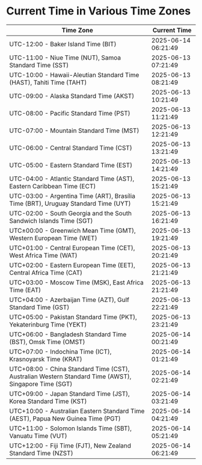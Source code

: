 # Current Time in Various Time Zones

| Time Zone | Current Time |
|-----------|--------------|
| UTC-12:00 - Baker Island Time (BIT) | 2025-06-14 06:21:49 |
| UTC-11:00 - Niue Time (NUT), Samoa Standard Time (SST) | 2025-06-13 07:21:49 |
| UTC-10:00 - Hawaii-Aleutian Standard Time (HAST), Tahiti Time (TAHT) | 2025-06-13 08:21:49 |
| UTC-09:00 - Alaska Standard Time (AKST) | 2025-06-13 10:21:49 |
| UTC-08:00 - Pacific Standard Time (PST) | 2025-06-13 11:21:49 |
| UTC-07:00 - Mountain Standard Time (MST) | 2025-06-13 12:21:49 |
| UTC-06:00 - Central Standard Time (CST) | 2025-06-13 13:21:49 |
| UTC-05:00 - Eastern Standard Time (EST) | 2025-06-13 14:21:49 |
| UTC-04:00 - Atlantic Standard Time (AST), Eastern Caribbean Time (ECT) | 2025-06-13 15:21:49 |
| UTC-03:00 - Argentina Time (ART), Brasília Time (BRT), Uruguay Standard Time (UYT) | 2025-06-13 15:21:49 |
| UTC-02:00 - South Georgia and the South Sandwich Islands Time (SGT) | 2025-06-13 16:21:49 |
| UTC±00:00 - Greenwich Mean Time (GMT), Western European Time (WET) | 2025-06-13 19:21:49 |
| UTC+01:00 - Central European Time (CET), West Africa Time (WAT) | 2025-06-13 20:21:49 |
| UTC+02:00 - Eastern European Time (EET), Central Africa Time (CAT) | 2025-06-13 21:21:49 |
| UTC+03:00 - Moscow Time (MSK), East Africa Time (EAT) | 2025-06-13 21:21:49 |
| UTC+04:00 - Azerbaijan Time (AZT), Gulf Standard Time (GST) | 2025-06-13 22:21:49 |
| UTC+05:00 - Pakistan Standard Time (PKT), Yekaterinburg Time (YEKT) | 2025-06-13 23:21:49 |
| UTC+06:00 - Bangladesh Standard Time (BST), Omsk Time (OMST) | 2025-06-14 00:21:49 |
| UTC+07:00 - Indochina Time (ICT), Krasnoyarsk Time (KRAT) | 2025-06-14 01:21:49 |
| UTC+08:00 - China Standard Time (CST), Australian Western Standard Time (AWST), Singapore Time (SGT) | 2025-06-14 02:21:49 |
| UTC+09:00 - Japan Standard Time (JST), Korea Standard Time (KST) | 2025-06-14 03:21:49 |
| UTC+10:00 - Australian Eastern Standard Time (AEST), Papua New Guinea Time (PGT) | 2025-06-14 04:21:49 |
| UTC+11:00 - Solomon Islands Time (SBT), Vanuatu Time (VUT) | 2025-06-14 05:21:49 |
| UTC+12:00 - Fiji Time (FJT), New Zealand Standard Time (NZST) | 2025-06-14 06:21:49 |
